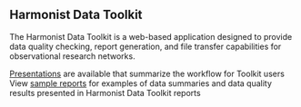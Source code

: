 ## Harmonist Data Toolkit

The Harmonist Data Toolkit is a web-based application designed to provide data quality checking, report generation, and file transfer capabilities for observational research networks.

[Presentations](http://dataharmonist.org/presentations) are available that summarize the workflow for Toolkit users
View [sample reports](http://dataharmonist.org/pages/reports) for examples of data summaries and data quality results presented in Harmonist Data Toolkit reports
